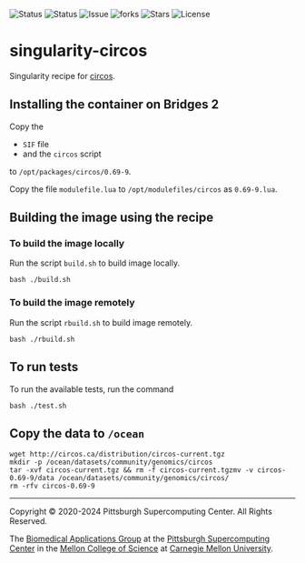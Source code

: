 ![Status](https://github.com/pscedu/singularity-circos/actions/workflows/main.yml/badge.svg)
![Status](https://github.com/pscedu/singularity-circos/actions/workflows/pretty.yml/badge.svg)
![Issue](https://img.shields.io/github/issues/pscedu/singularity-circos)
![forks](https://img.shields.io/github/forks/pscedu/singularity-circos)
![Stars](https://img.shields.io/github/stars/pscedu/singularity-circos)
![License](https://img.shields.io/github/license/pscedu/singularity-circos)

# singularity-circos
Singularity recipe for [circos](http://circos.ca/).

## Installing the container on Bridges 2
Copy the

* `SIF` file
* and the `circos` script

to `/opt/packages/circos/0.69-9`.

Copy the file `modulefile.lua` to `/opt/modulefiles/circos` as `0.69-9.lua`.

## Building the image using the recipe
### To build the image locally
Run the script `build.sh` to build image locally.

```
bash ./build.sh
```

### To build the image remotely
Run the script `rbuild.sh` to build image remotely.

```
bash ./rbuild.sh
```

## To run tests
To run the available tests, run the command

```
bash ./test.sh
```

## Copy the data to `/ocean`

```
wget http://circos.ca/distribution/circos-current.tgz
mkdir -p /ocean/datasets/community/genomics/circos
tar -xvf circos-current.tgz && rm -f circos-current.tgzmv -v circos-0.69-9/data /ocean/datasets/community/genomics/circos/
rm -rfv circos-0.69-9
```

---
Copyright © 2020-2024 Pittsburgh Supercomputing Center. All Rights Reserved.

The [Biomedical Applications Group](https://www.psc.edu/biomedical-applications/) at the [Pittsburgh Supercomputing
Center](http://www.psc.edu) in the [Mellon College of Science](https://www.cmu.edu/mcs/) at [Carnegie Mellon University](http://www.cmu.edu).
